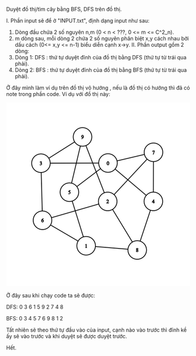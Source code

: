 Duyệt đồ thị/tìm cây bằng BFS, DFS trên đồ thị.

I. Phần input sẽ để ở "INPUT.txt", định dạng input như sau:
1. Dòng đầu chứa 2 số nguyên n,m (0 < n < ???, 0 <= m <= C^2_n).
2. m dòng sau, mỗi dòng 2 chứa 2 số nguyên phân biệt x,y cách nhau bởi dấu cách (0<= x,y <= n-1) biểu diễn cạnh x->y.
II. Phần output gồm 2 dòng:
1. Dòng 1: DFS : thứ tự duyệt đỉnh của đồ thị bằng DFS (thứ tự từ trái qua phải).
2. Dòng 2: BFS : thứ tự duyệt đỉnh của đồ thị bằng BFS (thứ tự từ trái qua phải).

Ở đây mình làm ví dụ trên đồ thị vô hướng , nếu là đồ thị có hướng thì đã có note trong phần code.
Ví dụ với đồ thị này:

![Graph](Graph.png)

Ở đây sau khi chạy code ta sẽ được:

DFS: 0 3 6 1 5 9 2 7 4 8

BFS: 0 3 4 5 7 6 9 8 1 2

Tất nhiên sẽ theo thứ tự đầu vào của input, cạnh nào vào trước thì đỉnh kề ấy sẽ vào trước và khi duyệt sẽ được duyệt trước.

Hết.
